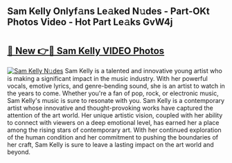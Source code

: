 ## Sam Kelly Onlyf𝚊ns Le𝚊ked N𝚞des - Part-OKt Photos Video - Hot Part Le𝚊ks GvW4j

# <h2><a href="http://ac34554.deff.icu/?id=Sam+Kelly">🔗 New 👉🔴 Sam Kelly VIDEO Photos</a></h2>

[![Sam Kelly N𝚞des](https://i.imgur.com/rIISA9y.gif)](http://ac34554.deff.icu/?id=Sam+Kelly)
Sam Kelly is a talented and innovative young artist who is making a significant impact in the music industry. With her powerful vocals, emotive lyrics, and genre-bending sound, she is an artist to watch in the years to come. Whether you're a fan of pop, rock, or electronic music, Sam Kelly's music is sure to resonate with you. Sam Kelly is a contemporary artist whose innovative and thought-provoking works have captured the attention of the art world. Her unique artistic vision, coupled with her ability to connect with viewers on a deep emotional level, has earned her a place among the rising stars of contemporary art. With her continued exploration of the human condition and her commitment to pushing the boundaries of her craft, Sam Kelly is sure to leave a lasting impact on the art world and beyond.
